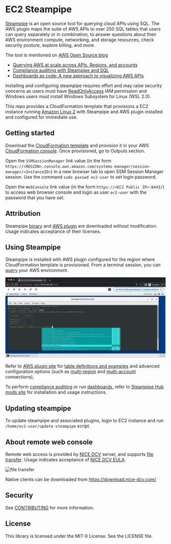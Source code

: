 # EC2 Steampipe
[Steampipe](https://steampipe.io/) is an open source tool for querying cloud APIs using SQL. The AWS plugin maps the suite of AWS APIs to over 250 SQL tables that users can query separately or in combination, to answer questions about their AWS environment compute, networking, and storage resources, check security posture, explore billing, and more.

The tool is mentioned on [AWS Open Source blog](https://aws.amazon.com/blogs/opensource/)
- [Querying AWS at scale across APIs, Regions, and accounts](https://aws.amazon.com/blogs/opensource/querying-aws-at-scale-across-apis-regions-and-accounts/)
- [Compliance auditing with Steampipe and SQL](https://aws.amazon.com/blogs/opensource/compliance-auditing-with-steampipe-and-sql/)
- [Dashboards as code: A new approach to visualizing AWS APIs](https://aws.amazon.com/blogs/opensource/dashboards-as-code-a-new-approach-to-visualizing-aws-apis/)

Installing and configuring steampipe requires effort and may raise security concerns as users must have [ReadOnlyAccess](https://docs.aws.amazon.com/aws-managed-policy/latest/reference/ReadOnlyAccess.html) IAM permission and Windows users must install Windows Subsystem for Linux (WSL 2.0).  


This repo provides a CloudFormation template that provisions a EC2 instance running [Amazon Linux 2](https://aws.amazon.com/amazon-linux-2/) with Steampipe and AWS plugin installed and configured for immediate use. 



## Getting started
Download the [CloudFormation template](ec2-steampipe.yaml) and provision it in your AWS [CloudFormation console](https://console.aws.amazon.com/cloudformation). 
Once provisioned, go to Outputs section.


Open the `SSMSessionManager` link value (in the form `https://<REGION>.console.aws.amazon.com/systems-manager/session-manager/<InstanceID>`) in a new browser tab to open SSM Session Manager session. Use the command `sudo passwd ec2-user` to set login password. 

Open the `WebConsole` link value (in the form `https://<EC2 Public IP>:8443/`) to access web browser console and login as user `ec2-user` with the password that you have set. 
 


## Attribution
Steampipe [binary](https://steampipe.io/downloads) and [AWS plugin](https://hub.steampipe.io/plugins/turbot/aws) are downloaded without modification. Usage indicates acceptance of their licenses.


## Using Steampipe
Steampipe is installed with AWS plugin configured for the region where CloudFormation template is provisioned. From a terminal session, you can [query](https://steampipe.io/docs/query/overview) your AWS environment.

![using stampipe](images/ec2-steampipe.png)

Refer to [AWS plugin site](https://hub.steampipe.io/plugins/turbot/aws) for [table definitions and examples](https://hub.steampipe.io/plugins/turbot/aws/tables) and advanced configuration options (such as [multi-region](https://hub.steampipe.io/plugins/turbot/aws#multi-region-connections) and [multi-account](https://hub.steampipe.io/plugins/turbot/aws#multi-account-connections) connections),

To perform [compliance auditing](https://aws.amazon.com/blogs/opensource/compliance-auditing-with-steampipe-and-sql/) or run [dashboards](https://aws.amazon.com/blogs/opensource/dashboards-as-code-a-new-approach-to-visualizing-aws-apis/), refer to [Steampipe Hub mods site](https://hub.steampipe.io/mods?q=AWS) for installation and usage instructions.

## Updating steampipe
To update steampipe and associated plugins, login to EC2 instance and run `/home/ec2-user/update-steampipe` script. 


## About remote web console
Remote web access is provided by [NICE DCV](https://aws.amazon.com/hpc/dcv/) server, and supports [file transfer](https://docs.aws.amazon.com/dcv/latest/userguide/using-transfer-web.html). Usage indicates acceptance of [NICE DCV EULA](https://www.nice-dcv.com/eula.html).

![file transfer](https://docs.aws.amazon.com/images/dcv/latest/userguide/images/web-storage.png)

Native clients can be downloaded from https://download.nice-dcv.com/


## Security

See [CONTRIBUTING](CONTRIBUTING.md#security-issue-notifications) for more information.

## License

This library is licensed under the MIT-0 License. See the LICENSE file.
